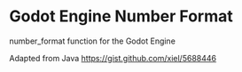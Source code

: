 # Godot Engine Number Format
number_format function for the Godot Engine

Adapted from Java https://gist.github.com/xiel/5688446
